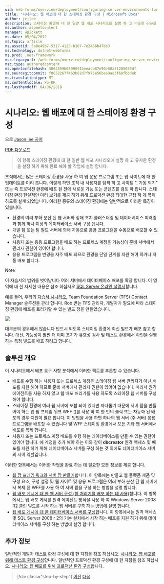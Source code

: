 ```yaml
---
uid: web-forms/overview/deployment/configuring-server-environments-for-web-deployment/scenario-configuring-a-staging-environment-for-web-deployment
title: '시나리오: 웹 배포에 대 한 스테이징 환경 구성 | Microsoft Docs'
author: jrjlee
description: 스테이징 환경에 대 한 일반 웹 배포 시나리오를 설명 하 고 비슷한 env를 설정 하기 위해 완료 해야 할 작업에 설명 하는이 항목...
ms.author: aspnetcontent
manager: wpickett
ms.date: 05/04/2012
ms.topic: article
ms.assetid: 5a8e49b7-5317-4125-b107-7e2466b47bb3
ms.technology: dotnet-webforms
ms.prod: .net-framework
msc.legacyurl: /web-forms/overview/deployment/configuring-server-environments-for-web-deployment/scenario-configuring-a-staging-environment-for-web-deployment
msc.type: authoredcontent
ms.openlocfilehash: 3864559b0599091beeacb87e90e80a51285039df
ms.sourcegitcommit: f8852267f463b62d7f975e56bea9aa3f68fbbdeb
ms.translationtype: MT
ms.contentlocale: ko-KR
ms.lasthandoff: 04/06/2018
---
```

<a name="scenario-configuring-a-staging-environment-for-web-deployment"></a>시나리오: 웹 배포에 대 한 스테이징 환경 구성
====================
으로 [Jason lee 공저](https://github.com/jrjlee)

[PDF 다운로드](https://msdnshared.blob.core.windows.net/media/MSDNBlogsFS/prod.evol.blogs.msdn.com/CommunityServer.Blogs.Components.WeblogFiles/00/00/00/63/56/8130.DeployingWebAppsInEnterpriseScenarios.pdf)

> 이 항목 스테이징 환경에 대 한 일반 웹 배포 시나리오에 설명 하 고 유사한 환경을 설정 하기 위해 완료 해야 할 작업에 설명 합니다.


조직에서는 많은 스테이징 환경을 사용 하 여 웹 응용 프로그램 또는 웹 사이트에 대 한 업데이트를 미리 봅니다. 이렇게 하면 조직 내 사용자를 탐색 하 고 사이트 ", 가동 되기" 또는 즉 프로덕션 환경에 배포 된 전에 새로운 기능 또는 콘텐츠를 검토 하 합니다. 스테이징 환경 현실적인 미리 보기를 제공 하기 위해 프로덕션 환경 최대한 근접 하 게 복제 하도록 설계 되었습니다. 이러한 종류의 스테이징 환경에는 일반적으로 이러한 특징이 있습니다.

- 환경의 여러 부하 분산 된 웹 서버와 장애 조치 클러스터링 및 데이터베이스 미러링과 함께 하나 이상의 데이터베이스 서버 구성 됩니다.
- 개발 팀 또는 팀 빌드 서버에 의해 자동으로 응용 프로그램을 수동으로 배포할 수 있습니다.
- 사용자 또는 응용 프로그램을 배포 하는 프로세스 계정을 가능성이 준비 서버에서 관리자 권한이 있어야 합니다.
- 응용 프로그램을 변경을 자주 배포 되므로 환경을 단일 단계를 지원 해야 하거나 자동 배포 합니다.

> [!NOTE]
> 이 자습서의 범위를 벗어납니다 여러 서버에서 데이터베이스 배포를 확장 합니다. 이 영역에 대 한 자세한 내용은 참조 하십시오 [SQL Server 온라인 설명서](https://technet.microsoft.com/library/ms130214.aspx)합니다.


예를 들어, 우리의 [자습서 시나리오](../deploying-web-applications-in-enterprise-scenarios/enterprise-web-deployment-scenario-overview.md), Team Foundation Server (TFS) Contact Manager 솔루션을 관리 합니다. Rob 받는 TFS 관리자, 개발자가 필요에 따라 스테이징 환경에 배포를 트리거할 수 있는 빌드 정을 만들었습니다.

![](scenario-configuring-a-staging-environment-for-web-deployment/_static/image1.png)

대부분의 경우에서 않습니다 반드시 되도록 스테이징 환경에 최신 빌드가 배포 참고 합니다. 대신, 가능성이 훨씬 더 이미 조치가 유효성 검사 및 테스트 환경에서 확인을 실행 하는 특정 빌드를 배포 하려고 합니다.

## <a name="solution-overview"></a>솔루션 개요

이 시나리오에서 배포 요구 사항 분석에서 이러한 팩트를 추론할 수 있습니다.

- 배포를 수행 하는 사용자 또는 프로세스 계정은 스테이징 웹 서버 관리자가 아닌 배포를 지원 해야 하므로 준비 서버에서 관리자 권한이 있어야 없습니다. 따라서 원격 에이전트를 사용 하지 않고 웹 배포 처리기를 사용 하도록 스테이징 웹 서버를 구성 해야 합니다.
- 스테이징 환경에 여러 웹 서버에 포함 되어 있지만 까다롭기 때문에 서버 팜을 만들어야 하는 웹 팜 프레임 워크 WFF ()를 사용 하 여 한 번의 클릭 또는 자동화 된 배포의 경우 지원이 필요 합니다. 이 방법을 사용 하면 하나의 웹 서버 (주 서버) 응용 프로그램을 배포할 수 있습니다 및 WFF 스테이징 환경에서 모든 기타 웹 서버에서 배포를 복제 합니다.
- 사용자 또는 프로세스 계정 배포를 수행 하는 데이터베이스를 만들 수 있는 권한이 있어야 합니다. 에 계정을 추가 해야 하는 이와 같이 **dbcreator** 원격 액세스 및 배포를 지원 하기 위해 데이터베이스 서버를 구성 하는 것 외에도 데이터베이스 서버의 서버 역할입니다.

이러한 항목에서는 이러한 작업을 완료 하는 데 필요한 모든 정보를 제공 합니다.

- [웹 팜 프레임 워크와 서버 팜 만들기](creating-a-server-farm-with-the-web-farm-framework.md)합니다. 이 항목에는 만들고 웹 플랫폼 제품 및 구성 요소, 구성 설정 및 웹 사이트 및 응용 프로그램은 여러 부하 분산 된 웹 서버에서 복제 된 WFF를 사용 하 여 서버 팜을 구성 하는 방법을 설명 합니다.
- [웹 배포 게시에 대 한 웹 서버 구성 (웹 처리기를 배포 하는 데 사용)](configuring-a-web-server-for-web-deploy-publishing-web-deploy-handler.md)합니다. 이 항목에서는 웹 배포 게시를 원격 에이전트 방식을 사용 하 여 Windows Server 2008 R2 클린 빌드를 시작 하는 웹 서버를 구축 하는 방법에 설명 합니다.
- [웹 배포 게시에 대 한 데이터베이스 서버를 구성](configuring-a-database-server-for-web-deploy-publishing.md)합니다. 이 항목에서는 원격 액세스 및 SQL Server 2008 r 2의 기본 설치에서 시작 하는 배포를 지원 하기 위해 데이터베이스 서버를 구성 하는 방법에 설명 합니다.

## <a name="further-reading"></a>추가 정보

일반적인 개발자 테스트 환경 구성에 대 한 지침을 참조 하십시오. [시나리오: 웹 배포를 위해 테스트 환경 구성](scenario-configuring-a-test-environment-for-web-deployment.md)합니다. 일반적인 프로덕션 환경 구성에 대 한 지침을 참조 하십시오. [시나리오: 웹 배포를 위해 프로덕션 환경 구성](scenario-configuring-a-production-environment-for-web-deployment.md)합니다.

> [!div class="step-by-step"]
> [이전](scenario-configuring-a-test-environment-for-web-deployment.md)
> [다음](scenario-configuring-a-production-environment-for-web-deployment.md)
